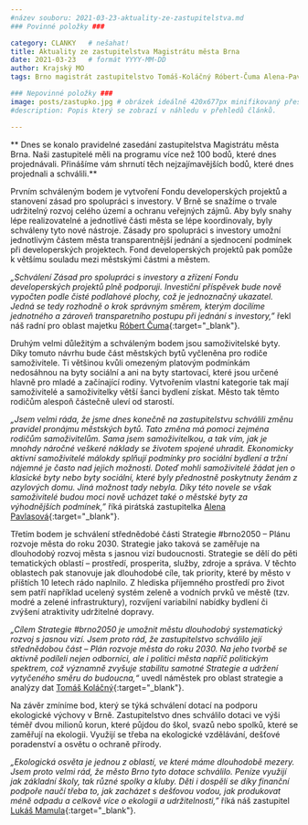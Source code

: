 ```yaml
---
#název souboru: 2021-03-23-aktuality-ze-zastupitelstva.md
### Povinné položky ###

category: CLANKY   # nešahat!
title: Aktuality ze zastupitelstva Magistrátu města Brna
date: 2021-03-23   # formát YYYY-MM-DD
author: Krajský MO
tags: Brno magistrát zastupitelstvo Tomáš-Koláčný Róbert-Čuma Alena-Pavlasová Lukáš-Mamula # kategorie odděleny mezerami, např. volby zemědělství životní-prostředí piráti (viz https://jihomoravsky.pirati.cz/tags/)

### Nepovinné položky ###
image: posts/zastupko.jpg # obrázek ideálně 420x677px minifikovaný přes https://tinypng.com/
#description: Popis který se zobrazí v náhledu v přehledů článků.

---
```

** Dnes se konalo pravidelné zasedání zastupitelstva Magistrátu města Brna. Naši zastupitelé měli na programu více než 100 bodů, které dnes projednávali. Přinášíme vám shrnutí těch nejzajímavějších bodů, které  dnes projednali a schválili.**  

Prvním schváleným bodem je vytvoření Fondu developerských projektů a stanovení zásad pro spolupráci s investory. V Brně se snažíme o trvale udržitelný rozvoj celého území a ochranu veřejných zájmů. Aby byly snahy lépe realizovatelné a jednotlivé části města se lépe koordinovaly, byly schváleny tyto nové nástroje. Zásady pro spolupráci s investory umožní jednotlivým částem města transparentnější jednání a sjednocení podmínek při developerských projektech. Fond developerských projektů pak pomůže k většímu souladu mezi městskými částmi a městem.

*„Schválení Zásad pro spolupráci s investory a zřízení Fondu developerských projektů plně podporuji. Investiční příspěvek bude nově vypočten podle čisté podlahové plochy, což je jednoznačný ukazatel. Jedná se tedy rozhodně o krok správným směrem, kterým docílíme jednotného a zároveň transparetního postupu při jednání s investory,”*  řekl náš radní pro oblast majetku [Róbert Čuma](https://jihomoravsky.pirati.cz/lide/robert-cuma/){:target="_blank"}.

Druhým velmi důležitým a schváleným bodem jsou samoživitelské byty. Díky tomuto návrhu bude část městských bytů vyčleněna pro rodiče samoživitele. Ti většinou kvůli omezeným platovým podmínkám nedosáhnou na byty sociální a ani na byty startovací, které jsou určené hlavně pro mladé a začínající rodiny. Vytvořením vlastní kategorie tak mají samoživitelé a samoživitelky větší šanci bydlení získat. Město tak těmto rodičům alespoň částečně uleví od starostí. 

*„Jsem velmi ráda, že jsme dnes konečně na zastupitelstvu schválili změnu pravidel pronájmu městských bytů. Tato změna má pomoci zejména rodičům samoživitelům. Sama jsem samoživitelkou, a tak vím, jak je mnohdy náročné veškeré  náklady se životem spojené uhradit. Ekonomicky aktivní samoživitelé málokdy splňují podmínky pro sociální bydlení a tržní nájemné je často nad jejich možnosti. Doteď mohli samoživitelé žádat jen o klasické byty nebo byty sociální, které byly přednostně poskytnuty ženám z azylových domu. Jiná možnost tady nebyla. Díky této novele se však samoživitelé budou moci nově ucházet také o městské byty za výhodnějších podmínek,”* říká pirátská zastupitelka [Alena Pavlasová](https://jihomoravsky.pirati.cz/lide/alena-pavlasova/){:target="_blank"}.

Třetím bodem je schválení střednědobé části Strategie #brno2050 – Plánu rozvoje města do roku 2030. Strategie jako taková se zaměřuje na dlouhodobý rozvoj města s jasnou vizí budoucnosti. Strategie se dělí do pěti tematických oblastí – prostředí, prosperita, služby, zdroje a správa. V těchto oblastech pak stanovuje jak dlouhodobé cíle, tak priority, které by město v příštích 10 letech rádo naplnilo. Z hlediska příjemného prostředí pro život sem patří například ucelený systém zeleně a vodních prvků ve městě (tzv. modré a zelené infrastruktury), rozvíjení variabilní nabídky bydlení či zvýšení atraktivity udržitelné dopravy.

*„Cílem Strategie #brno2050 je umožnit městu dlouhodobý systematický rozvoj s jasnou vizí. Jsem proto rád, že zastupitelstvo schválilo její střednědobou část  – Plán rozvoje města do roku 2030. Na jeho tvorbě se aktivně podíleli nejen odborníci, ale i politici města napříč politickým spektrem, což významně zvyšuje stabilitu samotné Strategie a udržení vytyčeného směru do budoucna,“* uvedl náměstek pro oblast strategie a analýzy dat [Tomáš Koláčný](https://jihomoravsky.pirati.cz/lide/tomas-kolacny/){:target="_blank"}.

Na závěr zmíníme bod, který se týká schválení dotací na podporu ekologické výchovy v Brně. Zastupitelstvo dnes schválilo dotaci ve výši téměř dvou milionů korun, které půjdou do škol, svazů nebo spolků, které se zaměřují na ekologii. Využijí se třeba na ekologické vzdělávání, dešťové poradenství a osvětu o ochraně přírody. 

*„Ekologická osvěta je jednou z oblastí, ve které máme dlouhodobě mezery. Jsem proto velmi rád, že město Brno tyto dotace schválilo. Peníze využijí jak základní školy, tak různé spolky a kluby. Děti i dospělí se díky finanční podpoře naučí třeba to, jak zacházet s dešťovou vodou, jak produkovat méně odpadu a celkově více o ekologii a udržitelnosti,”* říká náš zastupitel [Lukáš Mamula](https://jihomoravsky.pirati.cz/lide/lukas-mamula/){:target="_blank"}. 


